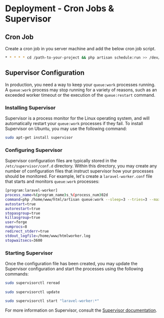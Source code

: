 # Deployment - Cron Jobs & Supervisor


## Cron Job
Create a cron job in you server machine and add the below cron job script.
```Bash
* * * * * cd /path-to-your-project && php artisan schedule:run >> /dev/null 2>&1
```

## Supervisor Configuration
In production, you need a way to keep your `queue:work` processes running. A `queue:work` process may stop running for a variety of reasons, such as an exceeded worker timeout or the execution of the `queue:restart` command.

### Installing Supervisor
Supervisor is a process monitor for the Linux operating system, and will automatically restart your `queue:work` processes if they fail. To install Supervisor on Ubuntu, you may use the following command:
```Bash
sudo apt-get install supervisor
```

### Configuring Supervisor
Supervisor configuration files are typically stored in the `/etc/supervisor/conf.d` directory. Within this directory, you may create any number of configuration files that instruct supervisor how your processes should be monitored. For example, let's create a `laravel-worker.conf` file that starts and monitors `queue:work` processes:
```Bash
[program:laravel-worker]
process_name=%(program_name)s_%(process_num)02d
command=php /home/www/html/artisan queue:work --sleep=3 --tries=3 --max-time=3600
autostart=true
autorestart=true
stopasgroup=true
killasgroup=true
user=forge
numprocs=8
redirect_stderr=true
stdout_logfile=/home/www/htmlworker.log
stopwaitsecs=3600
```

### Starting Supervisor
Once the configuration file has been created, you may update the Supervisor configuration and start the processes using the following commands:
```Bash
sudo supervisorctl reread
 
sudo supervisorctl update
 
sudo supervisorctl start "laravel-worker:*"
```
For more information on Supervisor, consult the [Supervisor documentation](http://supervisord.org/index.html).
